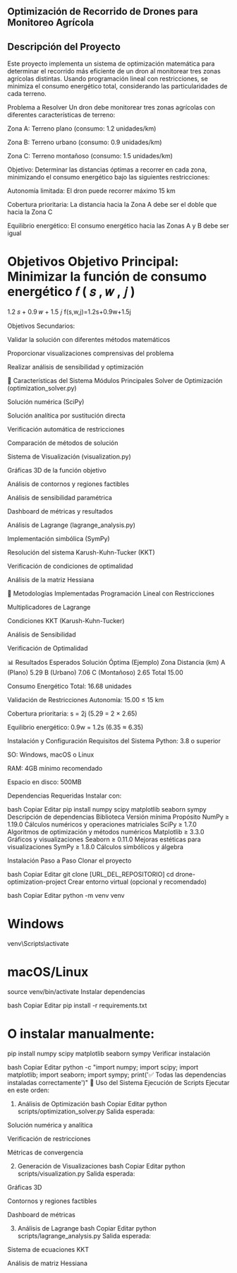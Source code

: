## Optimización de Recorrido de Drones para Monitoreo Agrícola
 
## Descripción del Proyecto

Este proyecto implementa un sistema de optimización matemática para determinar el recorrido más eficiente de un dron al monitorear tres zonas agrícolas distintas. Usando programación lineal con restricciones, se minimiza el consumo energético total, considerando las particularidades de cada terreno.

Problema a Resolver
Un dron debe monitorear tres zonas agrícolas con diferentes características de terreno:

Zona A: Terreno plano (consumo: 1.2 unidades/km)

Zona B: Terreno urbano (consumo: 0.9 unidades/km)

Zona C: Terreno montañoso (consumo: 1.5 unidades/km)

Objetivo: Determinar las distancias óptimas a recorrer en cada zona, minimizando el consumo energético bajo las siguientes restricciones:

Autonomía limitada: El dron puede recorrer máximo 15 km

Cobertura prioritaria: La distancia hacia la Zona A debe ser el doble que hacia la Zona C

Equilibrio energético: El consumo energético hacia las Zonas A y B debe ser igual

 Objetivos
Objetivo Principal:
Minimizar la función de consumo energético
𝑓
(
𝑠
,
𝑤
,
𝑗
)
=
1.2
𝑠
+
0.9
𝑤
+
1.5
𝑗
f(s,w,j)=1.2s+0.9w+1.5j

Objetivos Secundarios:

Validar la solución con diferentes métodos matemáticos

Proporcionar visualizaciones comprensivas del problema

Realizar análisis de sensibilidad y optimización

🔧 Características del Sistema
Módulos Principales
Solver de Optimización (optimization_solver.py)

Solución numérica (SciPy)

Solución analítica por sustitución directa

Verificación automática de restricciones

Comparación de métodos de solución

Sistema de Visualización (visualization.py)

Gráficas 3D de la función objetivo

Análisis de contornos y regiones factibles

Análisis de sensibilidad paramétrica

Dashboard de métricas y resultados

Análisis de Lagrange (lagrange_analysis.py)

Implementación simbólica (SymPy)

Resolución del sistema Karush-Kuhn-Tucker (KKT)

Verificación de condiciones de optimalidad

Análisis de la matriz Hessiana

🧪 Metodologías Implementadas
Programación Lineal con Restricciones

Multiplicadores de Lagrange

Condiciones KKT (Karush-Kuhn-Tucker)

Análisis de Sensibilidad

Verificación de Optimalidad

📊 Resultados Esperados
Solución Óptima (Ejemplo)
Zona	Distancia (km)
A (Plano)	5.29
B (Urbano)	7.06
C (Montañoso)	2.65
Total	15.00

Consumo Energético Total: 16.68 unidades

Validación de Restricciones
 Autonomía: 15.00 ≤ 15 km

 Cobertura prioritaria: s = 2j (5.29 = 2 × 2.65)

 Equilibrio energético: 0.9w = 1.2s (6.35 ≈ 6.35)

 Instalación y Configuración
Requisitos del Sistema
Python: 3.8 o superior

SO: Windows, macOS o Linux

RAM: 4GB mínimo recomendado

Espacio en disco: 500MB

Dependencias Requeridas
Instalar con:

bash
Copiar
Editar
pip install numpy scipy matplotlib seaborn sympy
Descripción de dependencias
Biblioteca	Versión mínima	Propósito
NumPy	≥ 1.19.0	Cálculos numéricos y operaciones matriciales
SciPy	≥ 1.7.0	Algoritmos de optimización y métodos numéricos
Matplotlib	≥ 3.3.0	Gráficos y visualizaciones
Seaborn	≥ 0.11.0	Mejoras estéticas para visualizaciones
SymPy	≥ 1.8.0	Cálculos simbólicos y álgebra

Instalación Paso a Paso
Clonar el proyecto

bash
Copiar
Editar
git clone [URL_DEL_REPOSITORIO]
cd drone-optimization-project
Crear entorno virtual (opcional y recomendado)

bash
Copiar
Editar
python -m venv venv
# Windows
venv\Scripts\activate
# macOS/Linux
source venv/bin/activate
Instalar dependencias

bash
Copiar
Editar
pip install -r requirements.txt
# O instalar manualmente:
pip install numpy scipy matplotlib seaborn sympy
Verificar instalación

bash
Copiar
Editar
python -c "import numpy; import scipy; import matplotlib; import seaborn; import sympy; print('✅ Todas las dependencias instaladas correctamente')"
🚀 Uso del Sistema
Ejecución de Scripts
Ejecutar en este orden:

1. Análisis de Optimización
bash
Copiar
Editar
python scripts/optimization_solver.py
Salida esperada:

Solución numérica y analítica

Verificación de restricciones

Métricas de convergencia

2. Generación de Visualizaciones
bash
Copiar
Editar
python scripts/visualization.py
Salida esperada:

Gráficas 3D

Contornos y regiones factibles

Dashboard de métricas

3. Análisis de Lagrange
bash
Copiar
Editar
python scripts/lagrange_analysis.py
Salida esperada:

Sistema de ecuaciones KKT

Análisis de matriz Hessiana
